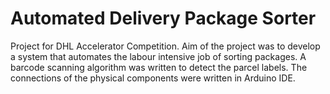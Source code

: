 # Automated Delivery Package Sorter
Project for DHL Accelerator Competition. Aim of the project was to develop a system that automates the labour intensive job of sorting packages. A barcode scanning algorithm was written to detect the parcel labels. The connections of the physical components were written in Arduino IDE.
